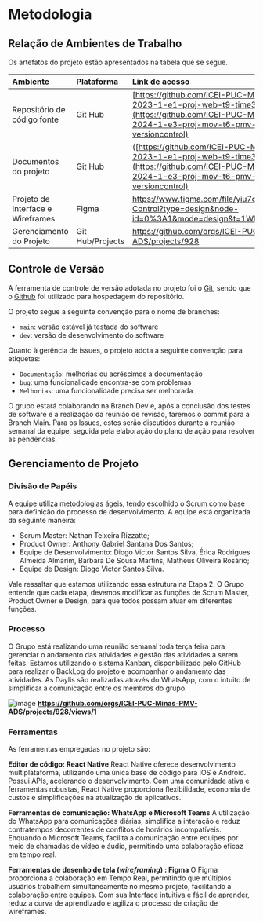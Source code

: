 
# Metodologia

## Relação de Ambientes de Trabalho

Os artefatos do projeto estão apresentados na tabela que se segue. 

|**Ambiente**|**Plataforma** |**Link de acesso**|
| :- | :- | :- |
|Repositório de código fonte|Git Hub|[https://github.com/ICEI-PUC-Minas-PMV-ADS/pmv-ads-2023-1-e1-proj-web-t9-time3-projremediosolidario](https://github.com/ICEI-PUC-Minas-PMV-ADS/pmv-ads-2024-1-e3-proj-mov-t6-pmv-ads-2024-1-e3-proj-versioncontrol)|
|Documentos do projeto|Git Hub|([https://github.com/ICEI-PUC-Minas-PMV-ADS/pmv-ads-2023-1-e1-proj-web-t9-time3-projremediosolidario](https://github.com/ICEI-PUC-Minas-PMV-ADS/pmv-ads-2024-1-e3-proj-mov-t6-pmv-ads-2024-1-e3-proj-versioncontrol)|)
|Projeto de Interface e  Wireframes|Figma|https://www.figma.com/file/yiu7qkkm9Wev7V9FXpcKen/Version-Control?type=design&node-id=0%3A1&mode=design&t=1WR3XIHYqFuu6tEF-1|
|Gerenciamento do Projeto|Git Hub/Projects|https://github.com/orgs/ICEI-PUC-Minas-PMV-ADS/projects/928|

## Controle de Versão

A ferramenta de controle de versão adotada no projeto foi o
[Git](https://git-scm.com/), sendo que o [Github](https://github.com)
foi utilizado para hospedagem do repositório.

O projeto segue a seguinte convenção para o nome de branches:

- `main`: versão estável já testada do software
- `dev`: versão de desenvolvimento do software

Quanto à gerência de issues, o projeto adota a seguinte convenção para
etiquetas:

- `Documentação`: melhorias ou acréscimos à documentação
- `bug`: uma funcionalidade encontra-se com problemas
- `Melhorias`: uma funcionalidade precisa ser melhorada

O grupo estará colaborando na Branch Dev e, após a conclusão dos testes de software e a realização da reunião de revisão, faremos o commit para a Branch Main. Para os Issues, estes serão discutidos durante a reunião semanal da equipe, seguida pela elaboração do plano de ação para resolver as pendências.

## Gerenciamento de Projeto

### Divisão de Papéis

A equipe utiliza metodologias ágeis, tendo escolhido o Scrum como base para definição do processo de desenvolvimento.
A equipe está organizada da seguinte maneira:

- Scrum Master: Nathan Teixeira Rizzatte;
- Product Owner: Anthony Gabriel Santana Dos Santos;
- Equipe de Desenvolvimento: Diogo Victor Santos Silva, Érica Rodrigues Almeida Almarim, Bárbara De Sousa Martins, Matheus Oliveira Rosário;
- Equipe de Design: Diogo Victor Santos Silva.

Vale ressaltar que estamos utilizando essa estrutura na Etapa 2. O Grupo entende que cada etapa, devemos modificar as funções de Scrum Master, Product Owner e Design, para que todos possam atuar em diferentes funções.

### Processo

O Grupo está realizando uma reunião semanal toda terça feira para gerenciar o andamento das atividades e gestão das atividades a serem feitas. Estamos utilizando o sistema Kanban, disponbilizado pelo GitHub para realizar o BackLog do projeto e acompanhar o andamento das atividades. As Daylis são realizadas através do WhatsApp, com o intuito de simplificar a comunicação entre os membros do grupo.

![image](https://github.com/ICEI-PUC-Minas-PMV-ADS/pmv-ads-2024-1-e3-proj-mov-t6-pmv-ads-2024-1-e3-proj-versioncontrol/assets/36486198/ddaaf26a-48a3-49fb-b807-14afa9929040)
**https://github.com/orgs/ICEI-PUC-Minas-PMV-ADS/projects/928/views/1**
 
### Ferramentas

As ferramentas empregadas no projeto são:

**Editor de código: React Native**
React Native oferece desenvolvimento multiplataforma, utilizando uma única base de código para iOS e Android. Possui APIs, acelerando o desenvolvimento. Com uma comunidade ativa e ferramentas robustas, React Native proporciona flexibilidade, economia de custos e simplificações na atualização de aplicativos.

**Ferramentas de comunicação: WhatsApp e Microsoft Teams**
A utilização do WhatsApp para comunicações diárias, simplifica a interação e reduz contratempos decorrentes de conflitos de horários incompatíveis. Enquando o Microsoft Teams, facilita a comunicação entre equipes por meio de chamadas de vídeo e áudio, permitindo uma colaboração eficaz em tempo real.

**Ferramentas de desenho de tela (_wireframing_) : Figma**
O Figma proporciona a colaboração em Tempo Real, permitindo que múltiplos usuários trabalhem simultaneamente no mesmo projeto, facilitando a colaboração entre equipes. Com sua Interface intuitiva e fácil de aprender, reduz a curva de aprendizado e agiliza o processo de criação de wireframes.

